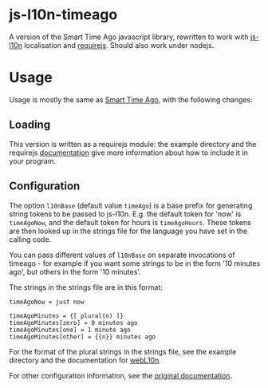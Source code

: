 js-l10n-timeago
===============

A version of the Smart Time Ago javascript library, rewritten to work with [js-l10n](https://github.com/highfellow/js-l10n) localisation and [requirejs](http://requirejs.org/). Should also work under nodejs.

Usage
=====

Usage is mostly the same as [Smart Time Ago](http://pragmaticly.github.com/smart-time-ago/), with the following changes:

Loading
-------

This version is written as a requirejs module: the example directory and the requirejs [documentation](http://requirejs.org/docs/api.html) give more information about how to include it in your program.

Configuration
-------------

The option `l10nBase` (default value `timeAgo`) is a base prefix for generating string tokens to be passed to js-l10n. E.g. the default token for 'now' is `timeAgoNow`, and the default token for hours is `timeAgoHours`. These tokens are then looked up in the strings file for the language you have set in the calling code.

You can pass different values of `l10nBase` on separate invocations of timeago - for example if you want some strings to be in the form '10 minutes ago', but others in the form '10 minutes'.

The strings in the strings file are in this format:

```
timeAgoNow = just now

timeAgoMinutes = {[ plural(n) ]}
timeAgoMinutes[zero] = 0 minutes ago
timeAgoMinutes[one] = 1 minute ago
timeAgoMinutes[other] = {{n}} minutes ago
```

For the format of the plural strings in the strings file, see the example directory and the documentation for [webL10n](https://github.com/fabi1cazenave/webL10n).

For other configuration information, see the [original documentation](http://pragmaticly.github.com/smart-time-ago/).

